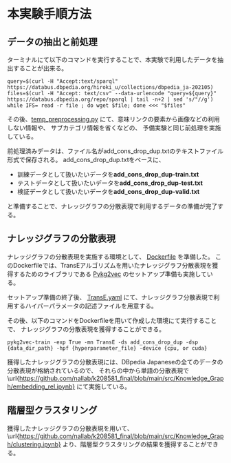 # 本実験手順方法
## データの抽出と前処理
ターミナルにて以下のコマンドを実行することで、本実験で利用したデータを抽出することが出来る。
```
query=$(curl -H "Accept:text/sparql" https://databus.dbpedia.org/hiroki_u/collections/dbpedia_ja-202105)
files=$(curl -H "Accept: text/csv" --data-urlencode "query=${query}" https://databus.dbpedia.org/repo/sparql | tail -n+2 | sed 's/"//g')
while IFS= read -r file ; do wget $file; done <<< "$files"
```

その後、[temp_preprocessing.py](https://github.com/nallab/k208581_final/blob/main/src/Knowledge_Graph/temp_preprocessing.py)
にて、意味リンクの要素から画像などの利用しない情報や、
サブカテゴリ情報を省くなどの、
予備実験と同じ前処理を実施している。

前処理済みデータは、ファイル名がadd\_cons\_drop\_dup.txtのテキストファイル形式で保存される。
add\_cons\_drop\_dup.txtをベースに、
- 訓練データとして扱いたいデータを**add\_cons\_drop\_dup-train.txt**
- テストデータとして扱いたいデータを**add\_cons\_drop\_dup-test.txt**
- 検証データとして扱いたいデータを**add\_cons\_drop\_dup-valid.txt**

と準備することで、ナレッジグラフの分散表現で利用するデータの準備が完了する。

## ナレッジグラフの分散表現
ナレッジグラフの分散表現を実施する環境として、
[Dockerfile](https://github.com/nallab/k208581_final/blob/main/src/Knowledge_Graph/Dockerfile)
を準備した。
このDockerfileでは、TransEアルゴリズムを用いたナレッジグラフ分散表現を獲得するためのライブラリである
[Pykg2vec](https://github.com/Sujit-O/pykg2vec)
のセットアップ準備も実施している。

セットアップ準備の終了後、
[TransE.yaml](https://github.com/nallab/k208581_final/blob/main/src/Knowledge_Graph/Hyperparameters/TransE.yaml)
にて、ナレッジグラフ分散表現で利用するハイパーパラメータの記述ファイルを用意する。

その後、以下のコマンドをDockerfileを用いて作成した環境にて実行することで、
ナレッジグラフの分散表現を獲得することができる。

```
pykg2vec-train -exp True -mn TransE -ds add_cons_drop_dup -dsp {data_dir_path} -hpf {hyperparameter_file} -device {cpu, or cuda}
```

獲得したナレッジグラフの分散表現には、DBpedia Japaneseの全てのデータの分散表現が格納されているので、
それらの中から単語の分散表現で
\url{https://github.com/nallab/k208581_final/blob/main/src/Knowledge_Graph/embedding_rel.ipynb}
にて実施している。

## 階層型クラスタリング
獲得したナレッジグラフの分散表現を用いて、
\url{https://github.com/nallab/k208581_final/blob/main/src/Knowledge_Graph/clustering.ipynb}
より、階層型クラスタリングの結果を獲得することができる。
